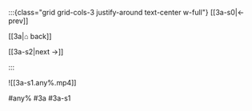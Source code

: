 :::{class="grid grid-cols-3 justify-around text-center w-full"}
[[3a-s0|← prev]]

[[3a|⌂ back]]

[[3a-s2|next →]]

:::

![[3a-s1.any%.mp4]]

#any% #3a #3a-s1